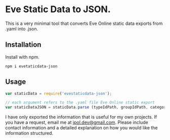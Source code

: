 # Eve Static Data to JSON.

This is a very minimal tool that converts Eve Online static data exports from .yaml into .json. 

## Installation 
Install with npm.

```
npm i evetaticdata-json 
```

## Usage 
```javascript 
var staticData = require('evestaticdata-json');

// each argument refers to the .yaml file Eve Online static export 
var staticDataJSON = staticData.parse (typeIdPath, groupIdPath, categoryIdPath, blueprintsPath);
```


I have only exported the information that is useful for my own projects. If you have a request, email me at 
jpol.dev@gmail.com. Please include contact information and a detailed explanation on how you would like the information
structured.